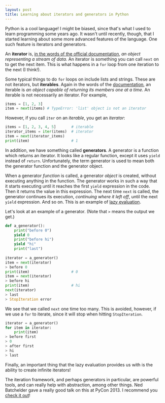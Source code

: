 ```yaml
---
layout: post
title: Learning about iterators and generators in Python
---
```


Python is a cool language! I might be biased, since that's what I used to learn programming some years ago. It wasn't until recently, though, that I started learning about some more advanced features of the language. One such feature is iterators and generators.

An **iterator** is, [in the words of the official documentation](https://docs.python.org/3/glossary.html#term-iterator), *an object representing a stream of data*. An iterator is something you can call `next` on to get the next item. This is what happens in a `for` loop from one iteration to the next (I think!).

Some typical things to do `for` loops on include lists and strings. These are not iterators, but **iterables**. Again in the words of the [documentation](https://docs.python.org/3/glossary.html#term-iterable), an iterable is *an object capable of returning its members one at a time*. An iterable is not necessarily an iterator. For example,

```python
items = [1, 2, 3]
item = next(items) # TypeError: 'list' object is not an iterator
```
However, if you call `iter` on an _iterable_, you get an _iterator_:

```python
items = [1, 2, 3, 4, 5]       # iterable
iterator_items = iter(items)  # iterator
item = next(iterator_items)
print(item)                   # 1
```
In addition, we have something called **generators**. A generator is a function which returns an iterator. It looks like a regular function, except it uses `yield` instead of `return`. Unfortunately, the term generator is used to mean both the generator function and the generator object.

When a generator _function_ is called, a generator _object_ is created, without executing anything in the function. The generator works in such a way that it starts executing until it reaches the first `yield` expression in the code. Then it returns the value in this expression. The next time `next` is called, the generator continues its execution, _continuing where it left off_, until the next `yield` expression. And so on. This is an example of [lazy evaluation](https://en.wikipedia.org/wiki/Lazy_evaluation).

Let's look at an example of a generator. (Note that `>` means the output we get.)

```python
def a_generator():
    print("before 0")
    yield 0
    print("before hi")
    yield "hi"
    print("last")
    
iterator = a_generator()
item = next(iterator)
> before 0
print(item)                   # 0
item = next(iterator)
> before hi
print(item)                   # hi
next(iterator)
> last
> StopIteration error
```
We see that we called `next` one time too many. This is avoided, however, if we use a `for` to iterate, since it will stop when hitting `StopIteration`.

```python
iterator = a_generator()
for item in iterator:
    print(item)
> before first
> 0
> after first
> hi
> last
```

Finally, an important thing that the lazy evaluation provides us with is the ability to create infinite iterators!

The iteration framework, and perhaps generators in particular, are powerful tools, and can really help with abstraction, among other things. Ned Batchelder gave a really good talk on this at PyCon 2013. I recommend you [check it out](https://www.youtube.com/watch?v=EnSu9hHGq5o)!
